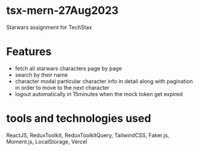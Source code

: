 # tsx-mern-27Aug2023
Starwars assignment for TechStax

# Features
- fetch all starwars characters page by page
- search by their name
- character modal particular character info in detail along with pagination in order to move to the next character
- logout automatically in 15minutes when the mock token get expired

# tools and technologies used
ReactJS, ReduxToolkit, ReduxToolkitQuery, TailwindCSS, Faker.js, Moment.js, LocalStorage, Vercel
